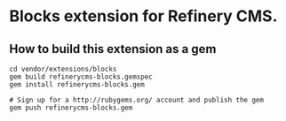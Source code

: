 # Blocks extension for Refinery CMS.

## How to build this extension as a gem

    cd vendor/extensions/blocks
    gem build refinerycms-blocks.gemspec
    gem install refinerycms-blocks.gem

    # Sign up for a http://rubygems.org/ account and publish the gem
    gem push refinerycms-blocks.gem